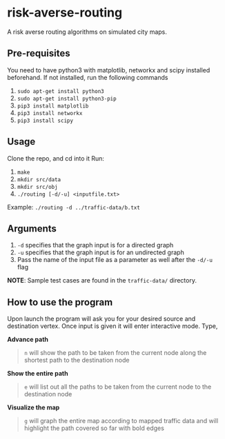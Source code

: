 # risk-averse-routing
A risk averse routing algorithms on simulated city maps.

## Pre-requisites
You need to have python3 with matplotlib, networkx and scipy installed beforehand.
If not installed, run the following commands
1. `sudo apt-get install python3`
2. `sudo apt-get install python3-pip`
3. `pip3 install matplotlib`
4. `pip3 install networkx`
5. `pip3 install scipy`

## Usage

Clone the repo, and cd into it
Run:
1. `make`
2. `mkdir src/data`
3. `mkdir src/obj`
4. `./routing [-d/-u] <inputfile.txt>`

Example: `./routing -d ../traffic-data/b.txt`

## Arguments
1. `-d` specifies that the graph input is for a directed graph
2. `-u` specifies that the graph input is for an undirected graph
3. Pass the name of the input file as a parameter as well after the `-d/-u` flag

 **NOTE**: Sample test cases are found in the `traffic-data/` directory.

## How to use the program

Upon launch the program will ask you for your desired source and destination vertex.
Once input is given it will enter interactive mode. 
Type, 

**Advance path**

> `n` will show the path to be taken from the current node along the shortest path to the destination node

**Show the entire path**

> `e` will list out all the paths to be taken from the current node to the destination node

**Visualize the map**

> `g` will graph the entire map according to mapped traffic data and will highlight the path covered so far with bold edges